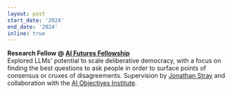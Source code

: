 ```yaml
---
layout: post
start_date: '2024'
end_date: '2024'
inline: true
---
```


**Research Fellow @ [AI Futures Fellowship](https://aifuturesfellowship.org)**  
Explored LLMs' potential to scale deliberative democracy, with a focus on finding the best questions to ask people in order to surface points of consensus or cruxes of disagreements.
Supervision by [Jonathan Stray](https://humancompatible.ai/people#jonathan-stray) and collaboration with the [AI Objectives Institute](https://ai.objectives.institute).
